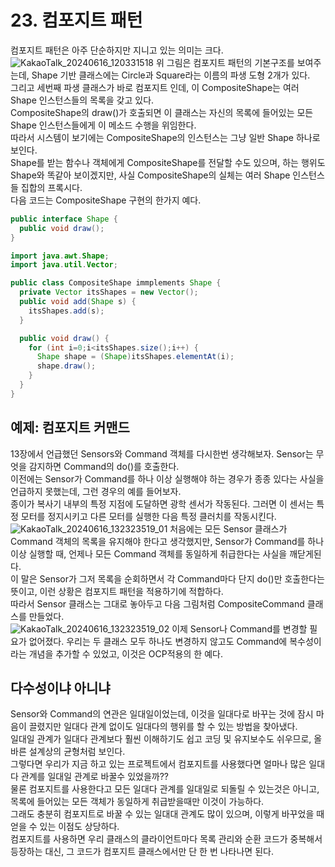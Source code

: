 # 23. 컴포지트 패턴
컴포지트 패턴은 아주 단순하지만 지니고 있는 의미는 크다.  
![KakaoTalk_20240616_120331518](https://github.com/jhkman/AgileSoftwareDevelopment/assets/50142323/4220a493-d5e4-46cf-96d5-2437cf420678)
위 그림은 컴포지트 패턴의 기본구조를 보여주는데, Shape 기반 클래스에는 Circle과 Square라는 이름의 파생 도형 2개가 있다.  
그리고 세번째 파생 클래스가 바로 컴포지트 인데, 이 CompositeShape는 여러 Shape 인스턴스들의 목록을 갖고 있다.  
CompositeShape의 draw()가 호출되면 이 클래스는 자신의 목록에 들어있는 모든 Shape 인스턴스들에게 이 메소드 수행을 위임한다.  
따라서 시스템이 보기에는 CompositeShape의 인스턴스는 그냥 일반 Shape 하나로 보인다.  
Shape를 받는 함수나 객체에게 CompositeShape를 전달할 수도 있으며, 하는 행위도 Shape와 똑같아 보이겠지만, 사실 CompositeShape의 실체는 여러 Shape 인스턴스들 집합의 프록시다.  
다음 코드는 CompositeShape 구현의 한가지 예다.  
```JAVA
public interface Shape {
  public void draw();
}
```
```JAVA
import java.awt.Shape;
import java.util.Vector;

public class CompositeShape immplements Shape {
  private Vector itsShapes = new Vector();
  public void add(Shape s) {
    itsShapes.add(s);
  }

  public void draw() {
    for (int i=0;i<itsShapes.size();i++) {
      Shape shape = (Shape)itsShapes.elementAt(i);
      shape.draw();
    }
  }
}
```

## 예제: 컴포지트 커맨드
13장에서 언급했던 Sensors와 Command 객체를 다시한번 생각해보자. Sensor는 무엇을 감지하면 Command의 do()를 호출한다.  
이전에는 Sensor가 Command를 하나 이상 실행해야 하는 경우가 종종 있다는 사실을 언급하지 못했는데, 그런 경우의 예를 들어보자.  
종이가 복사기 내부의 특정 지점에 도달하면 광학 센서가 작동된다. 그러면 이 센서는 특정 모터를 정지시키고 다른 모터를 실행한 다음 특정 클러치를 작동시킨다.  
![KakaoTalk_20240616_132323519_01](https://github.com/jhkman/AgileSoftwareDevelopment/assets/50142323/4ba2031a-031b-4929-bd93-a1540dcf4e71)
처음에는 모든 Sensor 클래스가 Command 객체의 목록을 유지해야 한다고 생각했지만, Sensor가 Command를 하나 이상 실행할 때, 언제나 모든 Command 객체를 동일하게 취급한다는 사실을 깨닫게된다.  
이 말은 Sensor가 그저 목록을 순회하면서 각 Command마다 단지 do()만 호출한다는 뜻이고, 이런 상황은 컴포지트 패턴을 적용하기에 적합하다.  
따라서 Sensor 클래스는 그대로 놓아두고 다음 그림처럼 CompositeCommand 클래스를 만들었다.  
![KakaoTalk_20240616_132323519_02](https://github.com/jhkman/AgileSoftwareDevelopment/assets/50142323/a6c91050-a6f4-4796-947a-d22c5688c224)
이제 Sensor나 Command를 변경할 필요가 없어졌다. 
우리는 두 클래스 모두 하나도 변경하지 않고도 Command에 복수성이라는 개념을 추가할 수 있었고, 이것은 OCP적용의 한 예다.  

## 다수성이냐 아니냐
Sensor와 Command의 연관은 일대일이었는데, 이것을 일대다로 바꾸는 것에 잠시 마음이 끌렸지만 일대다 관계 없이도 일대다의 행위를 할 수 있는 방법을 찾아냈다.  
일대일 관계가 일대다 관계보다 훨씬 이해하기도 쉽고 코딩 및 유지보수도 쉬우므로, 올바른 설계상의 균형처럼 보인다.  
그렇다면 우리가 지금 하고 있는 프로젝트에서 컴포지트를 사용했다면 얼마나 많은 일대다 관계를 일대일 관계로 바꿀수 있었을까??  
물론 컴포지트를 사용한다고 모든 일대다 관계를 일대일로 되돌릴 수 있는것은 아니고, 목록에 들어있는 모든 객체가 동일하게 취급받을때만 이것이 가능하다.  
그래도 충분히 컴포지트로 바꿀 수 있는 일대대 관계도 많이 있으며, 이렇게 바꾸었을 때 얻을 수 있는 이점도 상당하다.  
컴포지트를 사용하면 우리 클래스의 클라이언트마다 목록 관리와 순환 코드가 중복해서 등장하는 대신, 그 코드가 컴포지트 클래스에서만 단 한 번 나타나면 된다.

